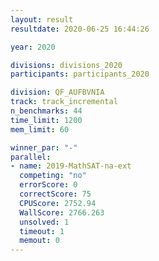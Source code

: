 ```yaml
---
layout: result
resultdate: 2020-06-25 16:44:26

year: 2020

divisions: divisions_2020
participants: participants_2020

division: QF_AUFBVNIA
track: track_incremental
n_benchmarks: 44
time_limit: 1200
mem_limit: 60

winner_par: "-"
parallel:
- name: 2019-MathSAT-na-ext
  competing: "no"
  errorScore: 0
  correctScore: 75
  CPUScore: 2752.94
  WallScore: 2766.263
  unsolved: 1
  timeout: 1
  memout: 0
---
```


